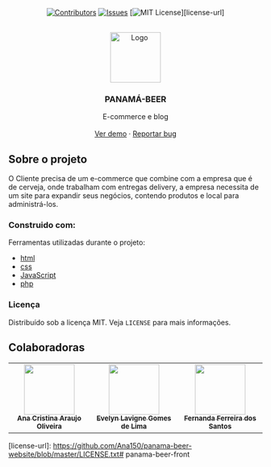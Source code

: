 <div align="center">

[![Contributors][contributors-shield]][contributors-url]
[![Issues][issues-shield]][issues-url]
[![MIT License][license-shield]][license-url]

</div>

<br />
<div align="center">
    <img src="./front/img/logo.png" alt="Logo" width="100" height="100">

  <h3 align="center">PANAMÁ-BEER</h3>

  <p align="center">
    E-commerce e blog
    <br />
    <br />
    <a href="https://github.com/othneildrew/Best-README-Template">Ver demo</a>
    ·
    <a href="https://github.com/othneildrew/Best-README-Template/issues">Reportar bug</a>
  </p>
</div>

## Sobre o projeto

O Cliente precisa de um e-commerce que combine com a empresa que é de cerveja, onde trabalham com entregas delivery, a empresa necessita de um site para expandir seus negócios, contendo produtos e local para administrá-los.

### Construido com:

Ferramentas utilizadas durante o projeto:

* [html](https://developer.mozilla.org/pt-BR/docs/Web/HTML)
* [css](https://developer.mozilla.org/pt-BR/docs/Web/CSS)
* [JavaScript](https://developer.mozilla.org/pt-BR/docs/Web/JavaScript)
* [php](https://www.php.net/)

### Licença

Distribuído sob a licença MIT. Veja `LICENSE` para mais informações.

## Colaboradoras

<table>
  <tr>
    <td align="center">
      <a href="#">
        <img src="https://github.com/Ana150.png" width="100px;"/><br>
        <sub>
          <b>Ana Cristina Araujo Oliveira</b>
        </sub>
      </a>
    </td>
    <td align="center">
      <a href="#">
        <img src="https://github.com/Evelyn-lima004.png" width="100px;" /><br>
        <sub>
          <b>Evelyn Lavigne Gomes de Lima</b>
        </sub>
      </a>
    </td>
    <td align="center">
      <a href="#">
        <img src="https://github.com/fernandaferreiras.png" width="100px;"/><br>
        <sub>
          <b>Fernanda Ferreira dos Santos</b>
        </sub>
      </a>
    </td>
  </tr>
</table>

[contributors-shield]: https://img.shields.io/github/contributors/Ana150/panama-beer-website.svg?style=for-the-badge
[contributors-url]: https://github.com/Ana150/panama-beer-website/graphs/contributors
[issues-shield]: https://img.shields.io/github/issues/Ana150/panama-beer-website.svg?style=for-the-badge
[issues-url]: https://github.com/Ana150/panama-beer-website/issues
[license-shield]: https://img.shields.io/github/license/Ana150/panama-beer-website.svg?style=for-the-badge
[license-url]: https://github.com/Ana150/panama-beer-website/blob/master/LICENSE.txt# panama-beer-front

